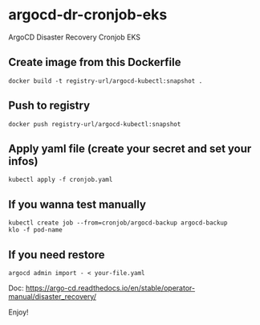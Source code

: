# argocd-dr-cronjob-eks
ArgoCD Disaster Recovery Cronjob EKS

## Create image from this Dockerfile
```docker build -t registry-url/argocd-kubectl:snapshot .```

## Push to registry
```docker push registry-url/argocd-kubectl:snapshot```

## Apply yaml file (create your secret and set your infos)
```kubectl apply -f cronjob.yaml```

## If you wanna test manually
```kubectl create job --from=cronjob/argocd-backup argocd-backup```\
```klo -f pod-name```

## If you need restore
```argocd admin import - < your-file.yaml```

Doc: https://argo-cd.readthedocs.io/en/stable/operator-manual/disaster_recovery/

Enjoy!
